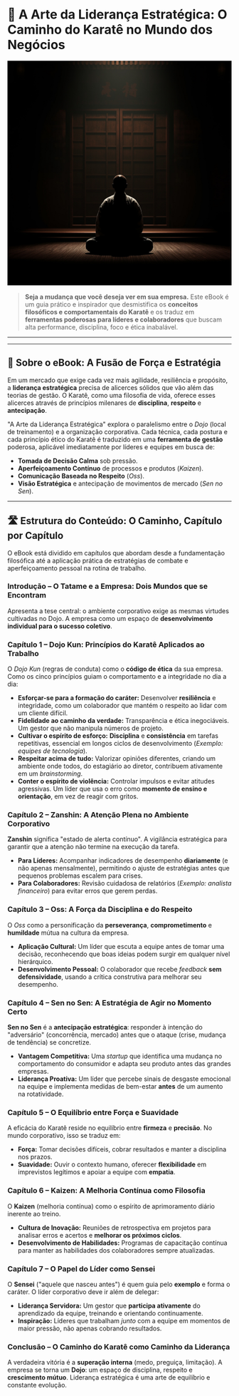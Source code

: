 # 🥋 A Arte da Liderança Estratégica: O Caminho do Karatê no Mundo dos Negócios

![A Arte da Liderança Estratégica: O Caminho do Karatê no Mundo dos Negócios](./Assets/Image%20by%20Leonardo.ai.jpg)

> **Seja a mudança que você deseja ver em sua empresa.** Este eBook é um guia prático e inspirador que desmistifica os **conceitos filosóficos e comportamentais do Karatê** e os traduz em **ferramentas poderosas para líderes e colaboradores** que buscam alta performance, disciplina, foco e ética inabalável.

---
---

## 📖 Sobre o eBook: A Fusão de Força e Estratégia

Em um mercado que exige cada vez mais agilidade, resiliência e propósito, a **liderança estratégica** precisa de alicerces sólidos que vão além das teorias de gestão. O Karatê, como uma filosofia de vida, oferece esses alicerces através de princípios milenares de **disciplina**, **respeito** e **antecipação**.

"A Arte da Liderança Estratégica" explora o paralelismo entre o *Dojo* (local de treinamento) e a organização corporativa. Cada técnica, cada postura e cada princípio ético do Karatê é traduzido em uma **ferramenta de gestão** poderosa, aplicável imediatamente por líderes e equipes em busca de:

* **Tomada de Decisão Calma** sob pressão.
* **Aperfeiçoamento Contínuo** de processos e produtos (*Kaizen*).
* **Comunicação Baseada no Respeito** (*Oss*).
* **Visão Estratégica** e antecipação de movimentos de mercado (*Sen no Sen*).

---

## 🛣️ Estrutura do Conteúdo: O Caminho, Capítulo por Capítulo

O eBook está dividido em capítulos que abordam desde a fundamentação filosófica até a aplicação prática de estratégias de combate e aperfeiçoamento pessoal na rotina de trabalho.

### **Introdução – O Tatame e a Empresa: Dois Mundos que se Encontram**
Apresenta a tese central: o ambiente corporativo exige as mesmas virtudes cultivadas no Dojo. A empresa como um espaço de **desenvolvimento individual para o sucesso coletivo**.

### **Capítulo 1 – Dojo Kun: Princípios do Karatê Aplicados ao Trabalho**
O *Dojo Kun* (regras de conduta) como o **código de ética** da sua empresa. Como os cinco princípios guiam o comportamento e a integridade no dia a dia:

* **Esforçar-se para a formação do caráter:** Desenvolver **resiliência** e integridade, como um colaborador que mantém o respeito ao lidar com um cliente difícil.
* **Fidelidade ao caminho da verdade:** Transparência e ética inegociáveis. Um gestor que não manipula números de projeto.
* **Cultivar o espírito de esforço:** **Disciplina** e **consistência** em tarefas repetitivas, essencial em longos ciclos de desenvolvimento (*Exemplo: equipes de tecnologia*).
* **Respeitar acima de tudo:** Valorizar opiniões diferentes, criando um ambiente onde todos, do estagiário ao diretor, contribuem ativamente em um *brainstorming*.
* **Conter o espírito de violência:** Controlar impulsos e evitar atitudes agressivas. Um líder que usa o erro como **momento de ensino e orientação**, em vez de reagir com gritos.

### **Capítulo 2 – Zanshin: A Atenção Plena no Ambiente Corporativo**
**Zanshin** significa "estado de alerta contínuo". A vigilância estratégica para garantir que a atenção não termine na execução da tarefa.

* **Para Líderes:** Acompanhar indicadores de desempenho **diariamente** (e não apenas mensalmente), permitindo o ajuste de estratégias antes que pequenos problemas escalem para crises.
* **Para Colaboradores:** Revisão cuidadosa de relatórios (*Exemplo: analista financeiro*) para evitar erros que gerem perdas.

### **Capítulo 3 – Oss: A Força da Disciplina e do Respeito**
O *Oss* como a personificação da **perseverança**, **comprometimento** e **humildade** mútua na cultura da empresa.

* **Aplicação Cultural:** Um líder que escuta a equipe antes de tomar uma decisão, reconhecendo que boas ideias podem surgir em qualquer nível hierárquico.
* **Desenvolvimento Pessoal:** O colaborador que recebe *feedback* **sem defensividade**, usando a crítica construtiva para melhorar seu desempenho.

### **Capítulo 4 – Sen no Sen: A Estratégia de Agir no Momento Certo**
**Sen no Sen** é a **antecipação estratégica**: responder à intenção do "adversário" (concorrência, mercado) antes que o ataque (crise, mudança de tendência) se concretize.

* **Vantagem Competitiva:** Uma *startup* que identifica uma mudança no comportamento do consumidor e adapta seu produto antes das grandes empresas.
* **Liderança Proativa:** Um líder que percebe sinais de desgaste emocional na equipe e implementa medidas de bem-estar **antes** de um aumento na rotatividade.

### **Capítulo 5 – O Equilíbrio entre Força e Suavidade**
A eficácia do Karatê reside no equilíbrio entre **firmeza** e **precisão**. No mundo corporativo, isso se traduz em:

* **Força:** Tomar decisões difíceis, cobrar resultados e manter a disciplina nos prazos.
* **Suavidade:** Ouvir o contexto humano, oferecer **flexibilidade** em imprevistos legítimos e apoiar a equipe com **empatia**.

### **Capítulo 6 – Kaizen: A Melhoria Contínua como Filosofia**
O **Kaizen** (melhoria contínua) como o espírito de aprimoramento diário inerente ao treino.

* **Cultura de Inovação:** Reuniões de retrospectiva em projetos para analisar erros e acertos e **melhorar os próximos ciclos**.
* **Desenvolvimento de Habilidades:** Programas de capacitação contínua para manter as habilidades dos colaboradores sempre atualizadas.

### **Capítulo 7 – O Papel do Líder como Sensei**
O **Sensei** ("aquele que nasceu antes") é quem guia pelo **exemplo** e forma o caráter. O líder corporativo deve ir além de delegar:

* **Liderança Servidora:** Um gestor que **participa ativamente** do aprendizado da equipe, treinando e orientando continuamente.
* **Inspiração:** Líderes que trabalham *junto* com a equipe em momentos de maior pressão, não apenas cobrando resultados.

### **Conclusão – O Caminho do Karatê como Caminho da Liderança**
A verdadeira vitória é a **superação interna** (medo, preguiça, limitação). A empresa se torna um **Dojo**: um espaço de disciplina, respeito e **crescimento mútuo**. Liderança estratégica é uma arte de equilíbrio e constante evolução.
